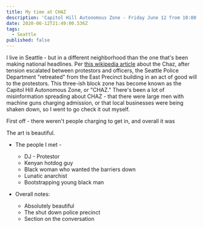 ```yaml
---
title: My time at CHAZ
description: 'Capitol Hill Autonomous Zone - Friday June 12 from 10:00 to 11:30AM'
date: 2020-06-12T21:49:00.536Z
tags:
  - Seattle
published: false
---
```

I live in Seattle - but in a different neighborhood than the one that's been making national headlines. Per [this wikipedia article](https://en.wikipedia.org/wiki/Capitol_Hill_Autonomous_Zone) about the Chaz, after tension escalated between protestors and officers, the Seattle Police Department "retreated" from the East Precinct building in an act of good will to the protestors. This three-ish block zone has become known as the Capitol Hill Autonomous Zone, or "CHAZ." There's been a lot of misinformation spreading about CHAZ - that there were large men with machine guns charging admission, or that local businesses were being shaken down, so I went to go check it out myself. 



First off - there weren't people charging to get in, and overall it was 



The art is beautiful. 

* The people I met - 

  * DJ - Protestor 
  * Kenyan hotdog guy
  * Black woman who wanted the barriers down
  * Lunatic anarchist 
  * Bootstrapping young black man
* Overall notes:

  * Absolutely beautiful
  * The shut down police precinct 
  * Section on the conversation